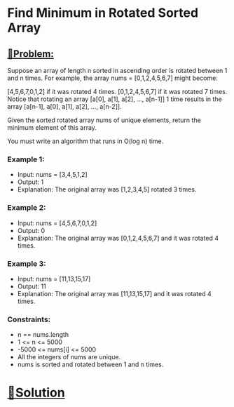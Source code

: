 # Find Minimum in Rotated Sorted Array

## [🤯Problem:](https://leetcode.com/problems/find-minimum-in-rotated-sorted-array/)
Suppose an array of length n sorted in ascending order is rotated between 1 and n times. For example, the array nums = [0,1,2,4,5,6,7] might become:

[4,5,6,7,0,1,2] if it was rotated 4 times.
[0,1,2,4,5,6,7] if it was rotated 7 times.
Notice that rotating an array [a[0], a[1], a[2], ..., a[n-1]] 1 time results in the array [a[n-1], a[0], a[1], a[2], ..., a[n-2]].

Given the sorted rotated array nums of unique elements, return the minimum element of this array.

You must write an algorithm that runs in O(log n) time.

 

### Example 1:

* Input: nums = [3,4,5,1,2]
* Output: 1
* Explanation: The original array was [1,2,3,4,5] rotated 3 times.
### Example 2:

* Input: nums = [4,5,6,7,0,1,2]
* Output: 0
* Explanation: The original array was [0,1,2,4,5,6,7] and it was rotated 4 times.
### Example 3:

* Input: nums = [11,13,15,17]
* Output: 11
* Explanation: The original array was [11,13,15,17] and it was rotated 4 times.
 
### Constraints:
- n == nums.length
- 1 <= n <= 5000
- -5000 <= nums[i] <= 5000
- All the integers of nums are unique.
- nums is sorted and rotated between 1 and n times.

# [🥳Solution]()
